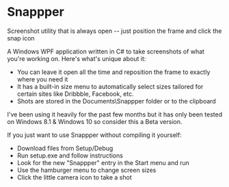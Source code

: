 # Snappper
Screenshot utility that is always open -- just position the frame and click the snap icon

A Windows WPF application written in C# to take screenshots of what you're working on.  Here's what's unique about it:
* You can leave it open all the time and reposition the frame to exactly where you need it
* It has a built-in size menu to automatically select sizes tailored for certain sites like Dribbble, Facebook, etc.
* Shots are stored in the Documents\Snappper folder or to the clipboard

I've been using it heavily for the past few months but it has only been tested on Windows 8.1 & Windows 10 so consider this a Beta version.

If you just want to use Snappper without compiling it yourself: 
* Download files from Setup/Debug
* Run setup.exe and follow instructions 
* Look for the new "Snappper" entry in the Start menu and run 
* Use the hamburger menu to change screen sizes
* Click the little camera icon to take a shot 
